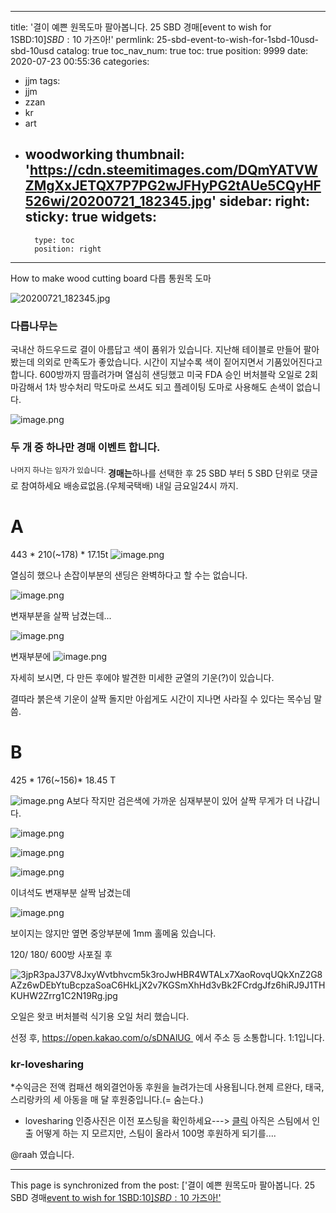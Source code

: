 
---
title: '결이 예쁜 원목도마 팔아봅니다.  25 SBD 경매[event to wish for 1SBD:10$]  SBD:10$ 가즈아!'
permlink: 25-sbd-event-to-wish-for-1sbd-10usd-sbd-10usd
catalog: true
toc_nav_num: true
toc: true
position: 9999
date: 2020-07-23 00:55:36
categories:
- jjm
tags:
- jjm
- zzan
- kr
- art
- woodworking
thumbnail: 'https://cdn.steemitimages.com/DQmYATVWZMgXxJETQX7P7PG2wJFHyPG2tAUe5CQyHF526wi/20200721_182345.jpg'
sidebar:
    right:
        sticky: true
widgets:
    -
        type: toc
        position: right
---


How to make wood cutting board
다릅 통원목 도마

![20200721_182345.jpg](https://cdn.steemitimages.com/DQmYATVWZMgXxJETQX7P7PG2wJFHyPG2tAUe5CQyHF526wi/20200721_182345.jpg)


### 다릅나무는  
국내산 하드우드로 
결이 아름답고 색이 품위가 있습니다. 
지난해 테이블로 만들어 팔아 봤는데 의외로 만족도가 좋았습니다. 
시간이 지날수록 색이 짙어지면서 기품있어진다고 합니다. 
600방까지 땀흘려가며 열심히 샌딩했고
미국 FDA 승인 버처블락 오일로 2회 마감해서 1차 방수처리
막도마로 쓰셔도 되고 플레이팅 도마로 사용해도 손색이 없습니다.

![image.png](https://cdn.steemitimages.com/DQmXJtmrmSsJ78R1QazCuRq1hn8YeQfXSRWKUugNZhAnjZR/image.png)

### 두 개 중 하나만 경매 이벤트 합니다.
<sup>나머지 하나는 임자가 있습니다. </sup>
**경매는**하나를 선택한 후 25 SBD 부터 5 SBD 단위로 댓글로 참여하세요
배송료없음.(우체국택배)
내일 금요일24시 까지.

 # A
443 * 210(~178) * 17.15t 
![image.png](https://cdn.steemitimages.com/DQmYTwLdN6jh3zA9uBMzNgatQKqBRnNY7a4T4gt6dCnWCEP/image.png)

열심히 했으나 손잡이부분의 샌딩은 완벽하다고 할 수는 없습니다.

![image.png](https://cdn.steemitimages.com/DQmPvr1x8nJWuYGUDrFwY393vuF95NFn7JGYGTyQU7UJ5Rh/image.png)

변재부분을 살짝 남겼는데...

![image.png](https://cdn.steemitimages.com/DQmPAYdZV3TSJfMU95jtoJ7JU9AKWvWwA3aDpXQvg7HFRdc/image.png)

변재부분에
![image.png](https://cdn.steemitimages.com/DQmPibRhWiAgUErGXSrZTdJ6j7bh9Ck3SkqHb5mN7DF432x/image.png)

자세히 보시면, 다 만든 후에야 발견한 미세한 균열의 기운(?)이 있습니다.


결따라 붉은색 기운이 살짝 돌지만 아쉽게도 시간이 지나면 사라질 수 있다는 목수님 말씀.
 

# B

425 * 176(~156)* 18.45 T 


![image.png](https://cdn.steemitimages.com/DQmctNV1j8dxcS7xyeJxVy3wT1GmhahQ3CMbjMXKtqWuWux/image.png)
A보다 작지만 검은색에 가까운 심재부분이 있어 살짝 무게가 더 나갑니다.

![image.png](https://cdn.steemitimages.com/DQmfUaqeprzQNfoN2t8Esn8uDQp2c2sxt7yDxwxHWfKV4Z4/image.png)


![image.png](https://cdn.steemitimages.com/DQmdoZjvLoRnmRLDZtJ9x29Qd4dxHhv2YrXpgvfGUwvTyjj/image.png)

![image.png](https://cdn.steemitimages.com/DQmYM4FzFPZvihmZcAuvRPQFY6LP7a13iDuCKAcsGeRQwer/image.png)

이녀석도 변재부분 살짝 남겼는데


![image.png](https://cdn.steemitimages.com/DQmUCBtQehkfx2A5y6tksKRarS2wWuhuE5hZen1m2XGYG3n/image.png)

보이지는 않지만 옆면 중앙부분에 1mm 홀메움 있습니다.

120/ 180/ 600방 사포질 후

![3jpR3paJ37V8JxyWvtbhvcm5k3roJwHBR4WTALx7XaoRovqUQkXnZ2G8AZz6wDEbYtuBcpzaSoaC6HkLjX2v7KGSmXhHd3vBk2FCrdgJfz6hiRJ9J1THKUHW2Zrrg1C2N19Rg.jpg](https://cdn.steemitimages.com/DQmQhug9koDTL8P6RkZz4M1RaWr5GS6fC6NqC9zwjdF8iPk/3jpR3paJ37V8JxyWvtbhvcm5k3roJwHBR4WTALx7XaoRovqUQkXnZ2G8AZz6wDEbYtuBcpzaSoaC6HkLjX2v7KGSmXhHd3vBk2FCrdgJfz6hiRJ9J1THKUHW2Zrrg1C2N19Rg.jpg)


오일은 왓코 버처블럭 식기용 오일 처리 했습니다. 



선정 후, 
https://open.kakao.com/o/sDNAlUG  에서 주소 등 소통합니다. 1:1입니다. 


### kr-lovesharing

*수익금은 전액 컴패션 해외결언아동 후원을 늘려가는데 사용됩니다.현제 르완다, 태국, 스리랑카의 세 아동을 매 달 후원중입니다.(= 숨는다.)
* lovesharing 인증사진은 이전 포스팅을 확인하세요---> [클릭](https://steemkr.com/kr-event/@raah/9-khaiyoui-event-i-will-draw-and-give-your-portrait-n-lovesharing)
아직은 스팀에서 인출 어떻게 하는 지  모르지만, 스팀이 올라서 100명 후원하게 되기를....

@raah 였습니다.

- - -

This page is synchronized from the post: ['결이 예쁜 원목도마 팔아봅니다.  25 SBD 경매[event to wish for 1SBD:10$]  SBD:10$ 가즈아!'](https://steemit.com/@raah/25-sbd-event-to-wish-for-1sbd-10usd-sbd-10usd)
